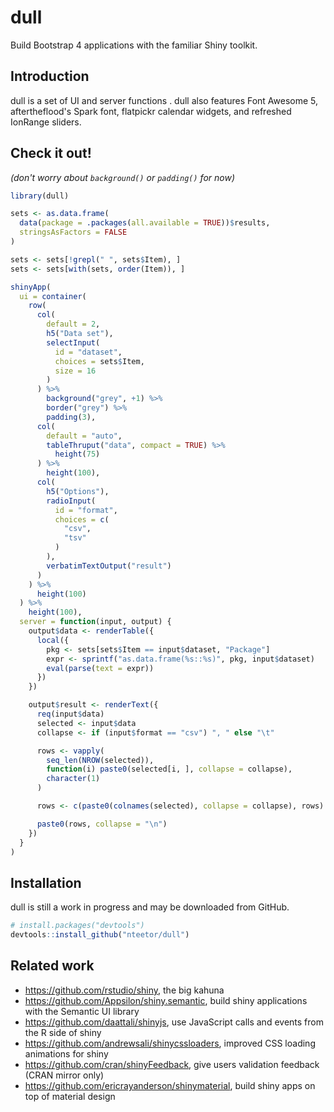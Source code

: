 # dull

Build Bootstrap 4 applications with the familiar Shiny toolkit.

## Introduction

dull is a set of UI and server functions . dull also features Font Awesome 5,
aftertheflood's Spark font, flatpickr calendar widgets, and refreshed IonRange
sliders.

## Check it out!

_(don't worry about `background()` or `padding()` for now)_

```R
library(dull)

sets <- as.data.frame(
  data(package = .packages(all.available = TRUE))$results,
  stringsAsFactors = FALSE
)

sets <- sets[!grepl(" ", sets$Item), ]
sets <- sets[with(sets, order(Item)), ]

shinyApp(
  ui = container(
    row(
      col(
        default = 2,
        h5("Data set"),
        selectInput(
          id = "dataset",
          choices = sets$Item,
          size = 16
        )
      ) %>%
        background("grey", +1) %>%
        border("grey") %>%
        padding(3),
      col(
        default = "auto",
        tableThruput("data", compact = TRUE) %>%
          height(75)
      ) %>%
        height(100),
      col(
        h5("Options"),
        radioInput(
          id = "format",
          choices = c(
            "csv",
            "tsv"
          )
        ),
        verbatimTextOutput("result")
      )
    ) %>%
      height(100)
  ) %>%
    height(100),
  server = function(input, output) {
    output$data <- renderTable({
      local({
        pkg <- sets[sets$Item == input$dataset, "Package"]
        expr <- sprintf("as.data.frame(%s::%s)", pkg, input$dataset)
        eval(parse(text = expr))
      })
    })

    output$result <- renderText({
      req(input$data)
      selected <- input$data
      collapse <- if (input$format == "csv") ", " else "\t"

      rows <- vapply(
        seq_len(NROW(selected)),
        function(i) paste0(selected[i, ], collapse = collapse),
        character(1)
      )

      rows <- c(paste0(colnames(selected), collapse = collapse), rows)

      paste0(rows, collapse = "\n")
    })
  }
)
```

## Installation

dull is still a work in progress and may be downloaded from GitHub.

```R
# install.packages("devtools")
devtools::install_github("nteetor/dull")
```

## Related work

* https://github.com/rstudio/shiny, the big kahuna
* https://github.com/Appsilon/shiny.semantic, build shiny applications with the
  Semantic UI library
* https://github.com/daattali/shinyjs, use JavaScript calls and events from the
  R side of shiny
* https://github.com/andrewsali/shinycssloaders, improved CSS loading animations
  for shiny
* https://github.com/cran/shinyFeedback, give users validation feedback (CRAN
  mirror only)
* https://github.com/ericrayanderson/shinymaterial, build shiny apps on top of material design
